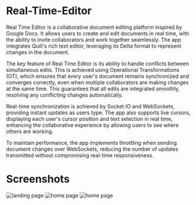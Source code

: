 # Real-Time-Editor

Real Time Editor is a collaborative document editing platform inspired by Google Docs. It allows users to create and edit documents in real time, with the ability to invite collaborators and work together seamlessly. The app integrates Quill's rich text editor, leveraging its Delta format to represent changes in the document.

The key feature of Real Time Editor is its ability to handle conflicts between simultaneous edits. This is achieved using Operational Transformations (OT), which ensures that every user's document remains synchronized and converges correctly, even when multiple collaborators are making changes at the same time. This guarantees that all edits are integrated smoothly, resolving any conflicting changes automatically.

Real-time synchronization is achieved by Socket.IO and WebSockets, providing instant updates as users type. The app also supports live cursors, displaying each user's cursor position and text selection in real time, enhancing the collaborative experience by allowing users to see where others are working.

To maintain performance, the app implements throttling when sending document changes over WebSockets, reducing the number of updates transmitted without compromising real-time responsiveness.

# Screenshots

![landing page](https://i.imgur.com/RO24Cod.png)
![home page](https://i.imgur.com/hEWwCRW.png)
![home page](https://i.imgur.com/dC3NUXx.png)
